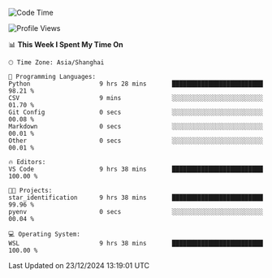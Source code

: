 <!--START_SECTION:waka-->
![Code Time](http://img.shields.io/badge/Code%20Time-2%2C156%20hrs%2013%20mins-blue)

![Profile Views](http://img.shields.io/badge/Profile%20Views-2-blue)

📊 **This Week I Spent My Time On** 

```text
🕑︎ Time Zone: Asia/Shanghai

💬 Programming Languages: 
Python                   9 hrs 28 mins       █████████████████████████   98.21 % 
CSV                      9 mins              ░░░░░░░░░░░░░░░░░░░░░░░░░   01.70 % 
Git Config               0 secs              ░░░░░░░░░░░░░░░░░░░░░░░░░   00.08 % 
Markdown                 0 secs              ░░░░░░░░░░░░░░░░░░░░░░░░░   00.01 % 
Other                    0 secs              ░░░░░░░░░░░░░░░░░░░░░░░░░   00.01 % 

🔥 Editors: 
VS Code                  9 hrs 38 mins       █████████████████████████   100.00 % 

🐱‍💻 Projects: 
star_identification      9 hrs 38 mins       █████████████████████████   99.96 % 
pyenv                    0 secs              ░░░░░░░░░░░░░░░░░░░░░░░░░   00.04 % 

💻 Operating System: 
WSL                      9 hrs 38 mins       █████████████████████████   100.00 % 
```


 Last Updated on 23/12/2024 13:19:01 UTC
<!--END_SECTION:waka-->